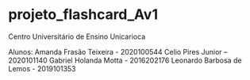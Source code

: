 # projeto_flashcard_Av1
Centro Universitário de Ensino Unicarioca


Alunos:
Amanda Frasão Teixeira - 2020100544
Celio Pires Junior – 2020101140
Gabriel Holanda Motta - 2016202176
Leonardo Barbosa de Lemos - 2019101353
